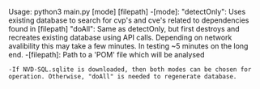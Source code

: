 Usage:
	python3 main.py [mode] [filepath]
	-[mode]:
		"detectOnly": Uses existing database to search for cvp's and cve's related to dependencies found in [filepath]
		"doAll": Same as detectOnly, but first destroys and recreates existing database using API calls.
			Depending on network avalibility this may take a few minutes. In testing ~5 minutes on the long end.
	-[filepath]:
		Path to a 'POM' file which will be analysed
	
	-If NVD-SQL.sqlite is downloaded, then both modes can be chosen for operation. Otherwise, "doAll" is needed to regenerate database.